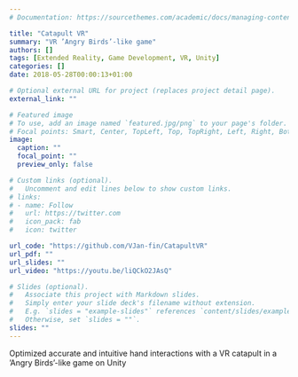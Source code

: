 ```yaml
---
# Documentation: https://sourcethemes.com/academic/docs/managing-content/

title: "Catapult VR"
summary: "VR ’Angry Birds’-like game"
authors: []
tags: [Extended Reality, Game Development, VR, Unity]
categories: []
date: 2018-05-28T00:00:13+01:00

# Optional external URL for project (replaces project detail page).
external_link: ""

# Featured image
# To use, add an image named `featured.jpg/png` to your page's folder.
# Focal points: Smart, Center, TopLeft, Top, TopRight, Left, Right, BottomLeft, Bottom, BottomRight.
image:
  caption: ""
  focal_point: ""
  preview_only: false

# Custom links (optional).
#   Uncomment and edit lines below to show custom links.
# links:
# - name: Follow
#   url: https://twitter.com
#   icon_pack: fab
#   icon: twitter

url_code: "https://github.com/VJan-fin/CatapultVR"
url_pdf: ""
url_slides: ""
url_video: "https://youtu.be/liQCkO2JAsQ"

# Slides (optional).
#   Associate this project with Markdown slides.
#   Simply enter your slide deck's filename without extension.
#   E.g. `slides = "example-slides"` references `content/slides/example-slides.md`.
#   Otherwise, set `slides = ""`.
slides: ""
---
```

Optimized accurate and intuitive hand interactions with a VR catapult in a ’Angry Birds’-like game on Unity
